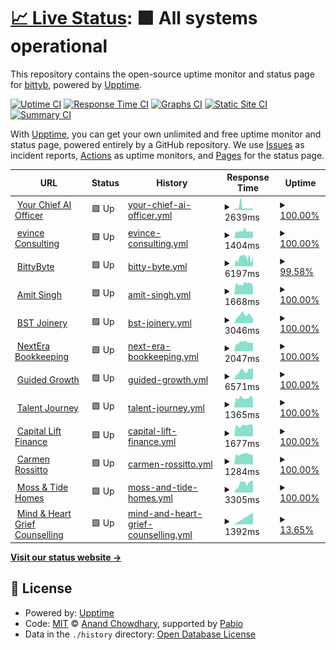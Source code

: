 # [📈 Live Status](https://demo.upptime.js.org): <!--live status--> **🟩 All systems operational**

This repository contains the open-source uptime monitor and status page for [bittyb](https://demo.upptime.js.org), powered by [Upptime](https://github.com/upptime/upptime).

[![Uptime CI](https://github.com/bittybyte-au/site-monitoring/workflows/Uptime%20CI/badge.svg)](https://github.com/bittybyte-au/site-monitoring/actions?query=workflow%3A%22Uptime+CI%22)
[![Response Time CI](https://github.com/bittybyte-au/site-monitoring/workflows/Response%20Time%20CI/badge.svg)](https://github.com/bittybyte-au/site-monitoring/actions?query=workflow%3A%22Response+Time+CI%22)
[![Graphs CI](https://github.com/bittybyte-au/site-monitoring/workflows/Graphs%20CI/badge.svg)](https://github.com/bittybyte-au/site-monitoring/actions?query=workflow%3A%22Graphs+CI%22)
[![Static Site CI](https://github.com/bittybyte-au/site-monitoring/workflows/Static%20Site%20CI/badge.svg)](https://github.com/bittybyte-au/site-monitoring/actions?query=workflow%3A%22Static+Site+CI%22)
[![Summary CI](https://github.com/bittybyte-au/site-monitoring/workflows/Summary%20CI/badge.svg)](https://github.com/bittybyte-au/site-monitoring/actions?query=workflow%3A%22Summary+CI%22)

With [Upptime](https://upptime.js.org), you can get your own unlimited and free uptime monitor and status page, powered entirely by a GitHub repository. We use [Issues](https://github.com/bittybyte-au/site-monitoring/issues) as incident reports, [Actions](https://github.com/bittybyte-au/site-monitoring/actions) as uptime monitors, and [Pages](https://demo.upptime.js.org) for the status page.

<!--start: status pages-->
<!-- This summary is generated by Upptime (https://github.com/upptime/upptime) -->
<!-- Do not edit this manually, your changes will be overwritten -->
<!-- prettier-ignore -->
| URL | Status | History | Response Time | Uptime |
| --- | ------ | ------- | ------------- | ------ |
| <img alt="" src="https://icons.duckduckgo.com/ip3/yourchiefaiofficer.ai.ico" height="13"> [Your Chief AI Officer](https://yourchiefaiofficer.ai) | 🟩 Up | [your-chief-ai-officer.yml](https://github.com/bittybyte-au/site-monitoring/commits/HEAD/history/your-chief-ai-officer.yml) | <details><summary><img alt="Response time graph" src="./graphs/your-chief-ai-officer/response-time-week.png" height="20"> 2639ms</summary><br><a href="https://bittybyte-au.github.io/site-monitoring/history/your-chief-ai-officer"><img alt="Response time 2639" src="https://img.shields.io/endpoint?url=https%3A%2F%2Fraw.githubusercontent.com%2Fbittybyte-au%2Fsite-monitoring%2FHEAD%2Fapi%2Fyour-chief-ai-officer%2Fresponse-time.json"></a><br><a href="https://bittybyte-au.github.io/site-monitoring/history/your-chief-ai-officer"><img alt="24-hour response time 1375" src="https://img.shields.io/endpoint?url=https%3A%2F%2Fraw.githubusercontent.com%2Fbittybyte-au%2Fsite-monitoring%2FHEAD%2Fapi%2Fyour-chief-ai-officer%2Fresponse-time-day.json"></a><br><a href="https://bittybyte-au.github.io/site-monitoring/history/your-chief-ai-officer"><img alt="7-day response time 2639" src="https://img.shields.io/endpoint?url=https%3A%2F%2Fraw.githubusercontent.com%2Fbittybyte-au%2Fsite-monitoring%2FHEAD%2Fapi%2Fyour-chief-ai-officer%2Fresponse-time-week.json"></a><br><a href="https://bittybyte-au.github.io/site-monitoring/history/your-chief-ai-officer"><img alt="30-day response time 2639" src="https://img.shields.io/endpoint?url=https%3A%2F%2Fraw.githubusercontent.com%2Fbittybyte-au%2Fsite-monitoring%2FHEAD%2Fapi%2Fyour-chief-ai-officer%2Fresponse-time-month.json"></a><br><a href="https://bittybyte-au.github.io/site-monitoring/history/your-chief-ai-officer"><img alt="1-year response time 2639" src="https://img.shields.io/endpoint?url=https%3A%2F%2Fraw.githubusercontent.com%2Fbittybyte-au%2Fsite-monitoring%2FHEAD%2Fapi%2Fyour-chief-ai-officer%2Fresponse-time-year.json"></a></details> | <details><summary><a href="https://bittybyte-au.github.io/site-monitoring/history/your-chief-ai-officer">100.00%</a></summary><a href="https://bittybyte-au.github.io/site-monitoring/history/your-chief-ai-officer"><img alt="All-time uptime 100.00%" src="https://img.shields.io/endpoint?url=https%3A%2F%2Fraw.githubusercontent.com%2Fbittybyte-au%2Fsite-monitoring%2FHEAD%2Fapi%2Fyour-chief-ai-officer%2Fuptime.json"></a><br><a href="https://bittybyte-au.github.io/site-monitoring/history/your-chief-ai-officer"><img alt="24-hour uptime 100.00%" src="https://img.shields.io/endpoint?url=https%3A%2F%2Fraw.githubusercontent.com%2Fbittybyte-au%2Fsite-monitoring%2FHEAD%2Fapi%2Fyour-chief-ai-officer%2Fuptime-day.json"></a><br><a href="https://bittybyte-au.github.io/site-monitoring/history/your-chief-ai-officer"><img alt="7-day uptime 100.00%" src="https://img.shields.io/endpoint?url=https%3A%2F%2Fraw.githubusercontent.com%2Fbittybyte-au%2Fsite-monitoring%2FHEAD%2Fapi%2Fyour-chief-ai-officer%2Fuptime-week.json"></a><br><a href="https://bittybyte-au.github.io/site-monitoring/history/your-chief-ai-officer"><img alt="30-day uptime 100.00%" src="https://img.shields.io/endpoint?url=https%3A%2F%2Fraw.githubusercontent.com%2Fbittybyte-au%2Fsite-monitoring%2FHEAD%2Fapi%2Fyour-chief-ai-officer%2Fuptime-month.json"></a><br><a href="https://bittybyte-au.github.io/site-monitoring/history/your-chief-ai-officer"><img alt="1-year uptime 100.00%" src="https://img.shields.io/endpoint?url=https%3A%2F%2Fraw.githubusercontent.com%2Fbittybyte-au%2Fsite-monitoring%2FHEAD%2Fapi%2Fyour-chief-ai-officer%2Fuptime-year.json"></a></details>
| <img alt="" src="https://icons.duckduckgo.com/ip3/evince.com.au.ico" height="13"> [evince Consulting](https://evince.com.au) | 🟩 Up | [evince-consulting.yml](https://github.com/bittybyte-au/site-monitoring/commits/HEAD/history/evince-consulting.yml) | <details><summary><img alt="Response time graph" src="./graphs/evince-consulting/response-time-week.png" height="20"> 1404ms</summary><br><a href="https://bittybyte-au.github.io/site-monitoring/history/evince-consulting"><img alt="Response time 1404" src="https://img.shields.io/endpoint?url=https%3A%2F%2Fraw.githubusercontent.com%2Fbittybyte-au%2Fsite-monitoring%2FHEAD%2Fapi%2Fevince-consulting%2Fresponse-time.json"></a><br><a href="https://bittybyte-au.github.io/site-monitoring/history/evince-consulting"><img alt="24-hour response time 1420" src="https://img.shields.io/endpoint?url=https%3A%2F%2Fraw.githubusercontent.com%2Fbittybyte-au%2Fsite-monitoring%2FHEAD%2Fapi%2Fevince-consulting%2Fresponse-time-day.json"></a><br><a href="https://bittybyte-au.github.io/site-monitoring/history/evince-consulting"><img alt="7-day response time 1404" src="https://img.shields.io/endpoint?url=https%3A%2F%2Fraw.githubusercontent.com%2Fbittybyte-au%2Fsite-monitoring%2FHEAD%2Fapi%2Fevince-consulting%2Fresponse-time-week.json"></a><br><a href="https://bittybyte-au.github.io/site-monitoring/history/evince-consulting"><img alt="30-day response time 1404" src="https://img.shields.io/endpoint?url=https%3A%2F%2Fraw.githubusercontent.com%2Fbittybyte-au%2Fsite-monitoring%2FHEAD%2Fapi%2Fevince-consulting%2Fresponse-time-month.json"></a><br><a href="https://bittybyte-au.github.io/site-monitoring/history/evince-consulting"><img alt="1-year response time 1404" src="https://img.shields.io/endpoint?url=https%3A%2F%2Fraw.githubusercontent.com%2Fbittybyte-au%2Fsite-monitoring%2FHEAD%2Fapi%2Fevince-consulting%2Fresponse-time-year.json"></a></details> | <details><summary><a href="https://bittybyte-au.github.io/site-monitoring/history/evince-consulting">100.00%</a></summary><a href="https://bittybyte-au.github.io/site-monitoring/history/evince-consulting"><img alt="All-time uptime 100.00%" src="https://img.shields.io/endpoint?url=https%3A%2F%2Fraw.githubusercontent.com%2Fbittybyte-au%2Fsite-monitoring%2FHEAD%2Fapi%2Fevince-consulting%2Fuptime.json"></a><br><a href="https://bittybyte-au.github.io/site-monitoring/history/evince-consulting"><img alt="24-hour uptime 100.00%" src="https://img.shields.io/endpoint?url=https%3A%2F%2Fraw.githubusercontent.com%2Fbittybyte-au%2Fsite-monitoring%2FHEAD%2Fapi%2Fevince-consulting%2Fuptime-day.json"></a><br><a href="https://bittybyte-au.github.io/site-monitoring/history/evince-consulting"><img alt="7-day uptime 100.00%" src="https://img.shields.io/endpoint?url=https%3A%2F%2Fraw.githubusercontent.com%2Fbittybyte-au%2Fsite-monitoring%2FHEAD%2Fapi%2Fevince-consulting%2Fuptime-week.json"></a><br><a href="https://bittybyte-au.github.io/site-monitoring/history/evince-consulting"><img alt="30-day uptime 100.00%" src="https://img.shields.io/endpoint?url=https%3A%2F%2Fraw.githubusercontent.com%2Fbittybyte-au%2Fsite-monitoring%2FHEAD%2Fapi%2Fevince-consulting%2Fuptime-month.json"></a><br><a href="https://bittybyte-au.github.io/site-monitoring/history/evince-consulting"><img alt="1-year uptime 100.00%" src="https://img.shields.io/endpoint?url=https%3A%2F%2Fraw.githubusercontent.com%2Fbittybyte-au%2Fsite-monitoring%2FHEAD%2Fapi%2Fevince-consulting%2Fuptime-year.json"></a></details>
| <img alt="" src="https://icons.duckduckgo.com/ip3/bittybyte.com.au.ico" height="13"> [BittyByte](https://bittybyte.com.au) | 🟩 Up | [bitty-byte.yml](https://github.com/bittybyte-au/site-monitoring/commits/HEAD/history/bitty-byte.yml) | <details><summary><img alt="Response time graph" src="./graphs/bitty-byte/response-time-week.png" height="20"> 6197ms</summary><br><a href="https://bittybyte-au.github.io/site-monitoring/history/bitty-byte"><img alt="Response time 6197" src="https://img.shields.io/endpoint?url=https%3A%2F%2Fraw.githubusercontent.com%2Fbittybyte-au%2Fsite-monitoring%2FHEAD%2Fapi%2Fbitty-byte%2Fresponse-time.json"></a><br><a href="https://bittybyte-au.github.io/site-monitoring/history/bitty-byte"><img alt="24-hour response time 7518" src="https://img.shields.io/endpoint?url=https%3A%2F%2Fraw.githubusercontent.com%2Fbittybyte-au%2Fsite-monitoring%2FHEAD%2Fapi%2Fbitty-byte%2Fresponse-time-day.json"></a><br><a href="https://bittybyte-au.github.io/site-monitoring/history/bitty-byte"><img alt="7-day response time 6197" src="https://img.shields.io/endpoint?url=https%3A%2F%2Fraw.githubusercontent.com%2Fbittybyte-au%2Fsite-monitoring%2FHEAD%2Fapi%2Fbitty-byte%2Fresponse-time-week.json"></a><br><a href="https://bittybyte-au.github.io/site-monitoring/history/bitty-byte"><img alt="30-day response time 6197" src="https://img.shields.io/endpoint?url=https%3A%2F%2Fraw.githubusercontent.com%2Fbittybyte-au%2Fsite-monitoring%2FHEAD%2Fapi%2Fbitty-byte%2Fresponse-time-month.json"></a><br><a href="https://bittybyte-au.github.io/site-monitoring/history/bitty-byte"><img alt="1-year response time 6197" src="https://img.shields.io/endpoint?url=https%3A%2F%2Fraw.githubusercontent.com%2Fbittybyte-au%2Fsite-monitoring%2FHEAD%2Fapi%2Fbitty-byte%2Fresponse-time-year.json"></a></details> | <details><summary><a href="https://bittybyte-au.github.io/site-monitoring/history/bitty-byte">99.58%</a></summary><a href="https://bittybyte-au.github.io/site-monitoring/history/bitty-byte"><img alt="All-time uptime 99.58%" src="https://img.shields.io/endpoint?url=https%3A%2F%2Fraw.githubusercontent.com%2Fbittybyte-au%2Fsite-monitoring%2FHEAD%2Fapi%2Fbitty-byte%2Fuptime.json"></a><br><a href="https://bittybyte-au.github.io/site-monitoring/history/bitty-byte"><img alt="24-hour uptime 100.00%" src="https://img.shields.io/endpoint?url=https%3A%2F%2Fraw.githubusercontent.com%2Fbittybyte-au%2Fsite-monitoring%2FHEAD%2Fapi%2Fbitty-byte%2Fuptime-day.json"></a><br><a href="https://bittybyte-au.github.io/site-monitoring/history/bitty-byte"><img alt="7-day uptime 99.58%" src="https://img.shields.io/endpoint?url=https%3A%2F%2Fraw.githubusercontent.com%2Fbittybyte-au%2Fsite-monitoring%2FHEAD%2Fapi%2Fbitty-byte%2Fuptime-week.json"></a><br><a href="https://bittybyte-au.github.io/site-monitoring/history/bitty-byte"><img alt="30-day uptime 99.58%" src="https://img.shields.io/endpoint?url=https%3A%2F%2Fraw.githubusercontent.com%2Fbittybyte-au%2Fsite-monitoring%2FHEAD%2Fapi%2Fbitty-byte%2Fuptime-month.json"></a><br><a href="https://bittybyte-au.github.io/site-monitoring/history/bitty-byte"><img alt="1-year uptime 99.58%" src="https://img.shields.io/endpoint?url=https%3A%2F%2Fraw.githubusercontent.com%2Fbittybyte-au%2Fsite-monitoring%2FHEAD%2Fapi%2Fbitty-byte%2Fuptime-year.json"></a></details>
| <img alt="" src="https://icons.duckduckgo.com/ip3/amits.com.au.ico" height="13"> [Amit Singh](https://amits.com.au) | 🟩 Up | [amit-singh.yml](https://github.com/bittybyte-au/site-monitoring/commits/HEAD/history/amit-singh.yml) | <details><summary><img alt="Response time graph" src="./graphs/amit-singh/response-time-week.png" height="20"> 1668ms</summary><br><a href="https://bittybyte-au.github.io/site-monitoring/history/amit-singh"><img alt="Response time 1668" src="https://img.shields.io/endpoint?url=https%3A%2F%2Fraw.githubusercontent.com%2Fbittybyte-au%2Fsite-monitoring%2FHEAD%2Fapi%2Famit-singh%2Fresponse-time.json"></a><br><a href="https://bittybyte-au.github.io/site-monitoring/history/amit-singh"><img alt="24-hour response time 1592" src="https://img.shields.io/endpoint?url=https%3A%2F%2Fraw.githubusercontent.com%2Fbittybyte-au%2Fsite-monitoring%2FHEAD%2Fapi%2Famit-singh%2Fresponse-time-day.json"></a><br><a href="https://bittybyte-au.github.io/site-monitoring/history/amit-singh"><img alt="7-day response time 1668" src="https://img.shields.io/endpoint?url=https%3A%2F%2Fraw.githubusercontent.com%2Fbittybyte-au%2Fsite-monitoring%2FHEAD%2Fapi%2Famit-singh%2Fresponse-time-week.json"></a><br><a href="https://bittybyte-au.github.io/site-monitoring/history/amit-singh"><img alt="30-day response time 1668" src="https://img.shields.io/endpoint?url=https%3A%2F%2Fraw.githubusercontent.com%2Fbittybyte-au%2Fsite-monitoring%2FHEAD%2Fapi%2Famit-singh%2Fresponse-time-month.json"></a><br><a href="https://bittybyte-au.github.io/site-monitoring/history/amit-singh"><img alt="1-year response time 1668" src="https://img.shields.io/endpoint?url=https%3A%2F%2Fraw.githubusercontent.com%2Fbittybyte-au%2Fsite-monitoring%2FHEAD%2Fapi%2Famit-singh%2Fresponse-time-year.json"></a></details> | <details><summary><a href="https://bittybyte-au.github.io/site-monitoring/history/amit-singh">100.00%</a></summary><a href="https://bittybyte-au.github.io/site-monitoring/history/amit-singh"><img alt="All-time uptime 100.00%" src="https://img.shields.io/endpoint?url=https%3A%2F%2Fraw.githubusercontent.com%2Fbittybyte-au%2Fsite-monitoring%2FHEAD%2Fapi%2Famit-singh%2Fuptime.json"></a><br><a href="https://bittybyte-au.github.io/site-monitoring/history/amit-singh"><img alt="24-hour uptime 100.00%" src="https://img.shields.io/endpoint?url=https%3A%2F%2Fraw.githubusercontent.com%2Fbittybyte-au%2Fsite-monitoring%2FHEAD%2Fapi%2Famit-singh%2Fuptime-day.json"></a><br><a href="https://bittybyte-au.github.io/site-monitoring/history/amit-singh"><img alt="7-day uptime 100.00%" src="https://img.shields.io/endpoint?url=https%3A%2F%2Fraw.githubusercontent.com%2Fbittybyte-au%2Fsite-monitoring%2FHEAD%2Fapi%2Famit-singh%2Fuptime-week.json"></a><br><a href="https://bittybyte-au.github.io/site-monitoring/history/amit-singh"><img alt="30-day uptime 100.00%" src="https://img.shields.io/endpoint?url=https%3A%2F%2Fraw.githubusercontent.com%2Fbittybyte-au%2Fsite-monitoring%2FHEAD%2Fapi%2Famit-singh%2Fuptime-month.json"></a><br><a href="https://bittybyte-au.github.io/site-monitoring/history/amit-singh"><img alt="1-year uptime 100.00%" src="https://img.shields.io/endpoint?url=https%3A%2F%2Fraw.githubusercontent.com%2Fbittybyte-au%2Fsite-monitoring%2FHEAD%2Fapi%2Famit-singh%2Fuptime-year.json"></a></details>
| <img alt="" src="https://icons.duckduckgo.com/ip3/bstjoinery.com.au.ico" height="13"> [BST Joinery](https://bstjoinery.com.au) | 🟩 Up | [bst-joinery.yml](https://github.com/bittybyte-au/site-monitoring/commits/HEAD/history/bst-joinery.yml) | <details><summary><img alt="Response time graph" src="./graphs/bst-joinery/response-time-week.png" height="20"> 3046ms</summary><br><a href="https://bittybyte-au.github.io/site-monitoring/history/bst-joinery"><img alt="Response time 3046" src="https://img.shields.io/endpoint?url=https%3A%2F%2Fraw.githubusercontent.com%2Fbittybyte-au%2Fsite-monitoring%2FHEAD%2Fapi%2Fbst-joinery%2Fresponse-time.json"></a><br><a href="https://bittybyte-au.github.io/site-monitoring/history/bst-joinery"><img alt="24-hour response time 2708" src="https://img.shields.io/endpoint?url=https%3A%2F%2Fraw.githubusercontent.com%2Fbittybyte-au%2Fsite-monitoring%2FHEAD%2Fapi%2Fbst-joinery%2Fresponse-time-day.json"></a><br><a href="https://bittybyte-au.github.io/site-monitoring/history/bst-joinery"><img alt="7-day response time 3046" src="https://img.shields.io/endpoint?url=https%3A%2F%2Fraw.githubusercontent.com%2Fbittybyte-au%2Fsite-monitoring%2FHEAD%2Fapi%2Fbst-joinery%2Fresponse-time-week.json"></a><br><a href="https://bittybyte-au.github.io/site-monitoring/history/bst-joinery"><img alt="30-day response time 3046" src="https://img.shields.io/endpoint?url=https%3A%2F%2Fraw.githubusercontent.com%2Fbittybyte-au%2Fsite-monitoring%2FHEAD%2Fapi%2Fbst-joinery%2Fresponse-time-month.json"></a><br><a href="https://bittybyte-au.github.io/site-monitoring/history/bst-joinery"><img alt="1-year response time 3046" src="https://img.shields.io/endpoint?url=https%3A%2F%2Fraw.githubusercontent.com%2Fbittybyte-au%2Fsite-monitoring%2FHEAD%2Fapi%2Fbst-joinery%2Fresponse-time-year.json"></a></details> | <details><summary><a href="https://bittybyte-au.github.io/site-monitoring/history/bst-joinery">100.00%</a></summary><a href="https://bittybyte-au.github.io/site-monitoring/history/bst-joinery"><img alt="All-time uptime 100.00%" src="https://img.shields.io/endpoint?url=https%3A%2F%2Fraw.githubusercontent.com%2Fbittybyte-au%2Fsite-monitoring%2FHEAD%2Fapi%2Fbst-joinery%2Fuptime.json"></a><br><a href="https://bittybyte-au.github.io/site-monitoring/history/bst-joinery"><img alt="24-hour uptime 100.00%" src="https://img.shields.io/endpoint?url=https%3A%2F%2Fraw.githubusercontent.com%2Fbittybyte-au%2Fsite-monitoring%2FHEAD%2Fapi%2Fbst-joinery%2Fuptime-day.json"></a><br><a href="https://bittybyte-au.github.io/site-monitoring/history/bst-joinery"><img alt="7-day uptime 100.00%" src="https://img.shields.io/endpoint?url=https%3A%2F%2Fraw.githubusercontent.com%2Fbittybyte-au%2Fsite-monitoring%2FHEAD%2Fapi%2Fbst-joinery%2Fuptime-week.json"></a><br><a href="https://bittybyte-au.github.io/site-monitoring/history/bst-joinery"><img alt="30-day uptime 100.00%" src="https://img.shields.io/endpoint?url=https%3A%2F%2Fraw.githubusercontent.com%2Fbittybyte-au%2Fsite-monitoring%2FHEAD%2Fapi%2Fbst-joinery%2Fuptime-month.json"></a><br><a href="https://bittybyte-au.github.io/site-monitoring/history/bst-joinery"><img alt="1-year uptime 100.00%" src="https://img.shields.io/endpoint?url=https%3A%2F%2Fraw.githubusercontent.com%2Fbittybyte-au%2Fsite-monitoring%2FHEAD%2Fapi%2Fbst-joinery%2Fuptime-year.json"></a></details>
| <img alt="" src="https://icons.duckduckgo.com/ip3/nexterabookkeeping.com.au.ico" height="13"> [NextEra Bookkeeping](https://nexterabookkeeping.com.au) | 🟩 Up | [next-era-bookkeeping.yml](https://github.com/bittybyte-au/site-monitoring/commits/HEAD/history/next-era-bookkeeping.yml) | <details><summary><img alt="Response time graph" src="./graphs/next-era-bookkeeping/response-time-week.png" height="20"> 2047ms</summary><br><a href="https://bittybyte-au.github.io/site-monitoring/history/next-era-bookkeeping"><img alt="Response time 2047" src="https://img.shields.io/endpoint?url=https%3A%2F%2Fraw.githubusercontent.com%2Fbittybyte-au%2Fsite-monitoring%2FHEAD%2Fapi%2Fnext-era-bookkeeping%2Fresponse-time.json"></a><br><a href="https://bittybyte-au.github.io/site-monitoring/history/next-era-bookkeeping"><img alt="24-hour response time 1871" src="https://img.shields.io/endpoint?url=https%3A%2F%2Fraw.githubusercontent.com%2Fbittybyte-au%2Fsite-monitoring%2FHEAD%2Fapi%2Fnext-era-bookkeeping%2Fresponse-time-day.json"></a><br><a href="https://bittybyte-au.github.io/site-monitoring/history/next-era-bookkeeping"><img alt="7-day response time 2047" src="https://img.shields.io/endpoint?url=https%3A%2F%2Fraw.githubusercontent.com%2Fbittybyte-au%2Fsite-monitoring%2FHEAD%2Fapi%2Fnext-era-bookkeeping%2Fresponse-time-week.json"></a><br><a href="https://bittybyte-au.github.io/site-monitoring/history/next-era-bookkeeping"><img alt="30-day response time 2047" src="https://img.shields.io/endpoint?url=https%3A%2F%2Fraw.githubusercontent.com%2Fbittybyte-au%2Fsite-monitoring%2FHEAD%2Fapi%2Fnext-era-bookkeeping%2Fresponse-time-month.json"></a><br><a href="https://bittybyte-au.github.io/site-monitoring/history/next-era-bookkeeping"><img alt="1-year response time 2047" src="https://img.shields.io/endpoint?url=https%3A%2F%2Fraw.githubusercontent.com%2Fbittybyte-au%2Fsite-monitoring%2FHEAD%2Fapi%2Fnext-era-bookkeeping%2Fresponse-time-year.json"></a></details> | <details><summary><a href="https://bittybyte-au.github.io/site-monitoring/history/next-era-bookkeeping">100.00%</a></summary><a href="https://bittybyte-au.github.io/site-monitoring/history/next-era-bookkeeping"><img alt="All-time uptime 100.00%" src="https://img.shields.io/endpoint?url=https%3A%2F%2Fraw.githubusercontent.com%2Fbittybyte-au%2Fsite-monitoring%2FHEAD%2Fapi%2Fnext-era-bookkeeping%2Fuptime.json"></a><br><a href="https://bittybyte-au.github.io/site-monitoring/history/next-era-bookkeeping"><img alt="24-hour uptime 100.00%" src="https://img.shields.io/endpoint?url=https%3A%2F%2Fraw.githubusercontent.com%2Fbittybyte-au%2Fsite-monitoring%2FHEAD%2Fapi%2Fnext-era-bookkeeping%2Fuptime-day.json"></a><br><a href="https://bittybyte-au.github.io/site-monitoring/history/next-era-bookkeeping"><img alt="7-day uptime 100.00%" src="https://img.shields.io/endpoint?url=https%3A%2F%2Fraw.githubusercontent.com%2Fbittybyte-au%2Fsite-monitoring%2FHEAD%2Fapi%2Fnext-era-bookkeeping%2Fuptime-week.json"></a><br><a href="https://bittybyte-au.github.io/site-monitoring/history/next-era-bookkeeping"><img alt="30-day uptime 100.00%" src="https://img.shields.io/endpoint?url=https%3A%2F%2Fraw.githubusercontent.com%2Fbittybyte-au%2Fsite-monitoring%2FHEAD%2Fapi%2Fnext-era-bookkeeping%2Fuptime-month.json"></a><br><a href="https://bittybyte-au.github.io/site-monitoring/history/next-era-bookkeeping"><img alt="1-year uptime 100.00%" src="https://img.shields.io/endpoint?url=https%3A%2F%2Fraw.githubusercontent.com%2Fbittybyte-au%2Fsite-monitoring%2FHEAD%2Fapi%2Fnext-era-bookkeeping%2Fuptime-year.json"></a></details>
| <img alt="" src="https://icons.duckduckgo.com/ip3/guidedgrowth.com.au.ico" height="13"> [Guided Growth](https://guidedgrowth.com.au) | 🟩 Up | [guided-growth.yml](https://github.com/bittybyte-au/site-monitoring/commits/HEAD/history/guided-growth.yml) | <details><summary><img alt="Response time graph" src="./graphs/guided-growth/response-time-week.png" height="20"> 6571ms</summary><br><a href="https://bittybyte-au.github.io/site-monitoring/history/guided-growth"><img alt="Response time 6571" src="https://img.shields.io/endpoint?url=https%3A%2F%2Fraw.githubusercontent.com%2Fbittybyte-au%2Fsite-monitoring%2FHEAD%2Fapi%2Fguided-growth%2Fresponse-time.json"></a><br><a href="https://bittybyte-au.github.io/site-monitoring/history/guided-growth"><img alt="24-hour response time 10094" src="https://img.shields.io/endpoint?url=https%3A%2F%2Fraw.githubusercontent.com%2Fbittybyte-au%2Fsite-monitoring%2FHEAD%2Fapi%2Fguided-growth%2Fresponse-time-day.json"></a><br><a href="https://bittybyte-au.github.io/site-monitoring/history/guided-growth"><img alt="7-day response time 6571" src="https://img.shields.io/endpoint?url=https%3A%2F%2Fraw.githubusercontent.com%2Fbittybyte-au%2Fsite-monitoring%2FHEAD%2Fapi%2Fguided-growth%2Fresponse-time-week.json"></a><br><a href="https://bittybyte-au.github.io/site-monitoring/history/guided-growth"><img alt="30-day response time 6571" src="https://img.shields.io/endpoint?url=https%3A%2F%2Fraw.githubusercontent.com%2Fbittybyte-au%2Fsite-monitoring%2FHEAD%2Fapi%2Fguided-growth%2Fresponse-time-month.json"></a><br><a href="https://bittybyte-au.github.io/site-monitoring/history/guided-growth"><img alt="1-year response time 6571" src="https://img.shields.io/endpoint?url=https%3A%2F%2Fraw.githubusercontent.com%2Fbittybyte-au%2Fsite-monitoring%2FHEAD%2Fapi%2Fguided-growth%2Fresponse-time-year.json"></a></details> | <details><summary><a href="https://bittybyte-au.github.io/site-monitoring/history/guided-growth">100.00%</a></summary><a href="https://bittybyte-au.github.io/site-monitoring/history/guided-growth"><img alt="All-time uptime 100.00%" src="https://img.shields.io/endpoint?url=https%3A%2F%2Fraw.githubusercontent.com%2Fbittybyte-au%2Fsite-monitoring%2FHEAD%2Fapi%2Fguided-growth%2Fuptime.json"></a><br><a href="https://bittybyte-au.github.io/site-monitoring/history/guided-growth"><img alt="24-hour uptime 100.00%" src="https://img.shields.io/endpoint?url=https%3A%2F%2Fraw.githubusercontent.com%2Fbittybyte-au%2Fsite-monitoring%2FHEAD%2Fapi%2Fguided-growth%2Fuptime-day.json"></a><br><a href="https://bittybyte-au.github.io/site-monitoring/history/guided-growth"><img alt="7-day uptime 100.00%" src="https://img.shields.io/endpoint?url=https%3A%2F%2Fraw.githubusercontent.com%2Fbittybyte-au%2Fsite-monitoring%2FHEAD%2Fapi%2Fguided-growth%2Fuptime-week.json"></a><br><a href="https://bittybyte-au.github.io/site-monitoring/history/guided-growth"><img alt="30-day uptime 100.00%" src="https://img.shields.io/endpoint?url=https%3A%2F%2Fraw.githubusercontent.com%2Fbittybyte-au%2Fsite-monitoring%2FHEAD%2Fapi%2Fguided-growth%2Fuptime-month.json"></a><br><a href="https://bittybyte-au.github.io/site-monitoring/history/guided-growth"><img alt="1-year uptime 100.00%" src="https://img.shields.io/endpoint?url=https%3A%2F%2Fraw.githubusercontent.com%2Fbittybyte-au%2Fsite-monitoring%2FHEAD%2Fapi%2Fguided-growth%2Fuptime-year.json"></a></details>
| <img alt="" src="https://icons.duckduckgo.com/ip3/talentjourney.com.au.ico" height="13"> [Talent Journey](https://talentjourney.com.au) | 🟩 Up | [talent-journey.yml](https://github.com/bittybyte-au/site-monitoring/commits/HEAD/history/talent-journey.yml) | <details><summary><img alt="Response time graph" src="./graphs/talent-journey/response-time-week.png" height="20"> 1365ms</summary><br><a href="https://bittybyte-au.github.io/site-monitoring/history/talent-journey"><img alt="Response time 1365" src="https://img.shields.io/endpoint?url=https%3A%2F%2Fraw.githubusercontent.com%2Fbittybyte-au%2Fsite-monitoring%2FHEAD%2Fapi%2Ftalent-journey%2Fresponse-time.json"></a><br><a href="https://bittybyte-au.github.io/site-monitoring/history/talent-journey"><img alt="24-hour response time 1319" src="https://img.shields.io/endpoint?url=https%3A%2F%2Fraw.githubusercontent.com%2Fbittybyte-au%2Fsite-monitoring%2FHEAD%2Fapi%2Ftalent-journey%2Fresponse-time-day.json"></a><br><a href="https://bittybyte-au.github.io/site-monitoring/history/talent-journey"><img alt="7-day response time 1365" src="https://img.shields.io/endpoint?url=https%3A%2F%2Fraw.githubusercontent.com%2Fbittybyte-au%2Fsite-monitoring%2FHEAD%2Fapi%2Ftalent-journey%2Fresponse-time-week.json"></a><br><a href="https://bittybyte-au.github.io/site-monitoring/history/talent-journey"><img alt="30-day response time 1365" src="https://img.shields.io/endpoint?url=https%3A%2F%2Fraw.githubusercontent.com%2Fbittybyte-au%2Fsite-monitoring%2FHEAD%2Fapi%2Ftalent-journey%2Fresponse-time-month.json"></a><br><a href="https://bittybyte-au.github.io/site-monitoring/history/talent-journey"><img alt="1-year response time 1365" src="https://img.shields.io/endpoint?url=https%3A%2F%2Fraw.githubusercontent.com%2Fbittybyte-au%2Fsite-monitoring%2FHEAD%2Fapi%2Ftalent-journey%2Fresponse-time-year.json"></a></details> | <details><summary><a href="https://bittybyte-au.github.io/site-monitoring/history/talent-journey">100.00%</a></summary><a href="https://bittybyte-au.github.io/site-monitoring/history/talent-journey"><img alt="All-time uptime 100.00%" src="https://img.shields.io/endpoint?url=https%3A%2F%2Fraw.githubusercontent.com%2Fbittybyte-au%2Fsite-monitoring%2FHEAD%2Fapi%2Ftalent-journey%2Fuptime.json"></a><br><a href="https://bittybyte-au.github.io/site-monitoring/history/talent-journey"><img alt="24-hour uptime 100.00%" src="https://img.shields.io/endpoint?url=https%3A%2F%2Fraw.githubusercontent.com%2Fbittybyte-au%2Fsite-monitoring%2FHEAD%2Fapi%2Ftalent-journey%2Fuptime-day.json"></a><br><a href="https://bittybyte-au.github.io/site-monitoring/history/talent-journey"><img alt="7-day uptime 100.00%" src="https://img.shields.io/endpoint?url=https%3A%2F%2Fraw.githubusercontent.com%2Fbittybyte-au%2Fsite-monitoring%2FHEAD%2Fapi%2Ftalent-journey%2Fuptime-week.json"></a><br><a href="https://bittybyte-au.github.io/site-monitoring/history/talent-journey"><img alt="30-day uptime 100.00%" src="https://img.shields.io/endpoint?url=https%3A%2F%2Fraw.githubusercontent.com%2Fbittybyte-au%2Fsite-monitoring%2FHEAD%2Fapi%2Ftalent-journey%2Fuptime-month.json"></a><br><a href="https://bittybyte-au.github.io/site-monitoring/history/talent-journey"><img alt="1-year uptime 100.00%" src="https://img.shields.io/endpoint?url=https%3A%2F%2Fraw.githubusercontent.com%2Fbittybyte-au%2Fsite-monitoring%2FHEAD%2Fapi%2Ftalent-journey%2Fuptime-year.json"></a></details>
| <img alt="" src="https://icons.duckduckgo.com/ip3/capitallift.com.au.ico" height="13"> [Capital Lift Finance](https://capitallift.com.au) | 🟩 Up | [capital-lift-finance.yml](https://github.com/bittybyte-au/site-monitoring/commits/HEAD/history/capital-lift-finance.yml) | <details><summary><img alt="Response time graph" src="./graphs/capital-lift-finance/response-time-week.png" height="20"> 1677ms</summary><br><a href="https://bittybyte-au.github.io/site-monitoring/history/capital-lift-finance"><img alt="Response time 1677" src="https://img.shields.io/endpoint?url=https%3A%2F%2Fraw.githubusercontent.com%2Fbittybyte-au%2Fsite-monitoring%2FHEAD%2Fapi%2Fcapital-lift-finance%2Fresponse-time.json"></a><br><a href="https://bittybyte-au.github.io/site-monitoring/history/capital-lift-finance"><img alt="24-hour response time 1560" src="https://img.shields.io/endpoint?url=https%3A%2F%2Fraw.githubusercontent.com%2Fbittybyte-au%2Fsite-monitoring%2FHEAD%2Fapi%2Fcapital-lift-finance%2Fresponse-time-day.json"></a><br><a href="https://bittybyte-au.github.io/site-monitoring/history/capital-lift-finance"><img alt="7-day response time 1677" src="https://img.shields.io/endpoint?url=https%3A%2F%2Fraw.githubusercontent.com%2Fbittybyte-au%2Fsite-monitoring%2FHEAD%2Fapi%2Fcapital-lift-finance%2Fresponse-time-week.json"></a><br><a href="https://bittybyte-au.github.io/site-monitoring/history/capital-lift-finance"><img alt="30-day response time 1677" src="https://img.shields.io/endpoint?url=https%3A%2F%2Fraw.githubusercontent.com%2Fbittybyte-au%2Fsite-monitoring%2FHEAD%2Fapi%2Fcapital-lift-finance%2Fresponse-time-month.json"></a><br><a href="https://bittybyte-au.github.io/site-monitoring/history/capital-lift-finance"><img alt="1-year response time 1677" src="https://img.shields.io/endpoint?url=https%3A%2F%2Fraw.githubusercontent.com%2Fbittybyte-au%2Fsite-monitoring%2FHEAD%2Fapi%2Fcapital-lift-finance%2Fresponse-time-year.json"></a></details> | <details><summary><a href="https://bittybyte-au.github.io/site-monitoring/history/capital-lift-finance">100.00%</a></summary><a href="https://bittybyte-au.github.io/site-monitoring/history/capital-lift-finance"><img alt="All-time uptime 100.00%" src="https://img.shields.io/endpoint?url=https%3A%2F%2Fraw.githubusercontent.com%2Fbittybyte-au%2Fsite-monitoring%2FHEAD%2Fapi%2Fcapital-lift-finance%2Fuptime.json"></a><br><a href="https://bittybyte-au.github.io/site-monitoring/history/capital-lift-finance"><img alt="24-hour uptime 100.00%" src="https://img.shields.io/endpoint?url=https%3A%2F%2Fraw.githubusercontent.com%2Fbittybyte-au%2Fsite-monitoring%2FHEAD%2Fapi%2Fcapital-lift-finance%2Fuptime-day.json"></a><br><a href="https://bittybyte-au.github.io/site-monitoring/history/capital-lift-finance"><img alt="7-day uptime 100.00%" src="https://img.shields.io/endpoint?url=https%3A%2F%2Fraw.githubusercontent.com%2Fbittybyte-au%2Fsite-monitoring%2FHEAD%2Fapi%2Fcapital-lift-finance%2Fuptime-week.json"></a><br><a href="https://bittybyte-au.github.io/site-monitoring/history/capital-lift-finance"><img alt="30-day uptime 100.00%" src="https://img.shields.io/endpoint?url=https%3A%2F%2Fraw.githubusercontent.com%2Fbittybyte-au%2Fsite-monitoring%2FHEAD%2Fapi%2Fcapital-lift-finance%2Fuptime-month.json"></a><br><a href="https://bittybyte-au.github.io/site-monitoring/history/capital-lift-finance"><img alt="1-year uptime 100.00%" src="https://img.shields.io/endpoint?url=https%3A%2F%2Fraw.githubusercontent.com%2Fbittybyte-au%2Fsite-monitoring%2FHEAD%2Fapi%2Fcapital-lift-finance%2Fuptime-year.json"></a></details>
| <img alt="" src="https://icons.duckduckgo.com/ip3/carmenrossitto.com.ico" height="13"> [Carmen Rossitto](https://carmenrossitto.com) | 🟩 Up | [carmen-rossitto.yml](https://github.com/bittybyte-au/site-monitoring/commits/HEAD/history/carmen-rossitto.yml) | <details><summary><img alt="Response time graph" src="./graphs/carmen-rossitto/response-time-week.png" height="20"> 1284ms</summary><br><a href="https://bittybyte-au.github.io/site-monitoring/history/carmen-rossitto"><img alt="Response time 1284" src="https://img.shields.io/endpoint?url=https%3A%2F%2Fraw.githubusercontent.com%2Fbittybyte-au%2Fsite-monitoring%2FHEAD%2Fapi%2Fcarmen-rossitto%2Fresponse-time.json"></a><br><a href="https://bittybyte-au.github.io/site-monitoring/history/carmen-rossitto"><img alt="24-hour response time 1241" src="https://img.shields.io/endpoint?url=https%3A%2F%2Fraw.githubusercontent.com%2Fbittybyte-au%2Fsite-monitoring%2FHEAD%2Fapi%2Fcarmen-rossitto%2Fresponse-time-day.json"></a><br><a href="https://bittybyte-au.github.io/site-monitoring/history/carmen-rossitto"><img alt="7-day response time 1284" src="https://img.shields.io/endpoint?url=https%3A%2F%2Fraw.githubusercontent.com%2Fbittybyte-au%2Fsite-monitoring%2FHEAD%2Fapi%2Fcarmen-rossitto%2Fresponse-time-week.json"></a><br><a href="https://bittybyte-au.github.io/site-monitoring/history/carmen-rossitto"><img alt="30-day response time 1284" src="https://img.shields.io/endpoint?url=https%3A%2F%2Fraw.githubusercontent.com%2Fbittybyte-au%2Fsite-monitoring%2FHEAD%2Fapi%2Fcarmen-rossitto%2Fresponse-time-month.json"></a><br><a href="https://bittybyte-au.github.io/site-monitoring/history/carmen-rossitto"><img alt="1-year response time 1284" src="https://img.shields.io/endpoint?url=https%3A%2F%2Fraw.githubusercontent.com%2Fbittybyte-au%2Fsite-monitoring%2FHEAD%2Fapi%2Fcarmen-rossitto%2Fresponse-time-year.json"></a></details> | <details><summary><a href="https://bittybyte-au.github.io/site-monitoring/history/carmen-rossitto">100.00%</a></summary><a href="https://bittybyte-au.github.io/site-monitoring/history/carmen-rossitto"><img alt="All-time uptime 100.00%" src="https://img.shields.io/endpoint?url=https%3A%2F%2Fraw.githubusercontent.com%2Fbittybyte-au%2Fsite-monitoring%2FHEAD%2Fapi%2Fcarmen-rossitto%2Fuptime.json"></a><br><a href="https://bittybyte-au.github.io/site-monitoring/history/carmen-rossitto"><img alt="24-hour uptime 100.00%" src="https://img.shields.io/endpoint?url=https%3A%2F%2Fraw.githubusercontent.com%2Fbittybyte-au%2Fsite-monitoring%2FHEAD%2Fapi%2Fcarmen-rossitto%2Fuptime-day.json"></a><br><a href="https://bittybyte-au.github.io/site-monitoring/history/carmen-rossitto"><img alt="7-day uptime 100.00%" src="https://img.shields.io/endpoint?url=https%3A%2F%2Fraw.githubusercontent.com%2Fbittybyte-au%2Fsite-monitoring%2FHEAD%2Fapi%2Fcarmen-rossitto%2Fuptime-week.json"></a><br><a href="https://bittybyte-au.github.io/site-monitoring/history/carmen-rossitto"><img alt="30-day uptime 100.00%" src="https://img.shields.io/endpoint?url=https%3A%2F%2Fraw.githubusercontent.com%2Fbittybyte-au%2Fsite-monitoring%2FHEAD%2Fapi%2Fcarmen-rossitto%2Fuptime-month.json"></a><br><a href="https://bittybyte-au.github.io/site-monitoring/history/carmen-rossitto"><img alt="1-year uptime 100.00%" src="https://img.shields.io/endpoint?url=https%3A%2F%2Fraw.githubusercontent.com%2Fbittybyte-au%2Fsite-monitoring%2FHEAD%2Fapi%2Fcarmen-rossitto%2Fuptime-year.json"></a></details>
| <img alt="" src="https://icons.duckduckgo.com/ip3/mossandtide.com.au.ico" height="13"> [Moss & Tide Homes](https://mossandtide.com.au) | 🟩 Up | [moss-and-tide-homes.yml](https://github.com/bittybyte-au/site-monitoring/commits/HEAD/history/moss-and-tide-homes.yml) | <details><summary><img alt="Response time graph" src="./graphs/moss-and-tide-homes/response-time-week.png" height="20"> 3305ms</summary><br><a href="https://bittybyte-au.github.io/site-monitoring/history/moss-and-tide-homes"><img alt="Response time 3305" src="https://img.shields.io/endpoint?url=https%3A%2F%2Fraw.githubusercontent.com%2Fbittybyte-au%2Fsite-monitoring%2FHEAD%2Fapi%2Fmoss-and-tide-homes%2Fresponse-time.json"></a><br><a href="https://bittybyte-au.github.io/site-monitoring/history/moss-and-tide-homes"><img alt="24-hour response time 2907" src="https://img.shields.io/endpoint?url=https%3A%2F%2Fraw.githubusercontent.com%2Fbittybyte-au%2Fsite-monitoring%2FHEAD%2Fapi%2Fmoss-and-tide-homes%2Fresponse-time-day.json"></a><br><a href="https://bittybyte-au.github.io/site-monitoring/history/moss-and-tide-homes"><img alt="7-day response time 3305" src="https://img.shields.io/endpoint?url=https%3A%2F%2Fraw.githubusercontent.com%2Fbittybyte-au%2Fsite-monitoring%2FHEAD%2Fapi%2Fmoss-and-tide-homes%2Fresponse-time-week.json"></a><br><a href="https://bittybyte-au.github.io/site-monitoring/history/moss-and-tide-homes"><img alt="30-day response time 3305" src="https://img.shields.io/endpoint?url=https%3A%2F%2Fraw.githubusercontent.com%2Fbittybyte-au%2Fsite-monitoring%2FHEAD%2Fapi%2Fmoss-and-tide-homes%2Fresponse-time-month.json"></a><br><a href="https://bittybyte-au.github.io/site-monitoring/history/moss-and-tide-homes"><img alt="1-year response time 3305" src="https://img.shields.io/endpoint?url=https%3A%2F%2Fraw.githubusercontent.com%2Fbittybyte-au%2Fsite-monitoring%2FHEAD%2Fapi%2Fmoss-and-tide-homes%2Fresponse-time-year.json"></a></details> | <details><summary><a href="https://bittybyte-au.github.io/site-monitoring/history/moss-and-tide-homes">100.00%</a></summary><a href="https://bittybyte-au.github.io/site-monitoring/history/moss-and-tide-homes"><img alt="All-time uptime 100.00%" src="https://img.shields.io/endpoint?url=https%3A%2F%2Fraw.githubusercontent.com%2Fbittybyte-au%2Fsite-monitoring%2FHEAD%2Fapi%2Fmoss-and-tide-homes%2Fuptime.json"></a><br><a href="https://bittybyte-au.github.io/site-monitoring/history/moss-and-tide-homes"><img alt="24-hour uptime 100.00%" src="https://img.shields.io/endpoint?url=https%3A%2F%2Fraw.githubusercontent.com%2Fbittybyte-au%2Fsite-monitoring%2FHEAD%2Fapi%2Fmoss-and-tide-homes%2Fuptime-day.json"></a><br><a href="https://bittybyte-au.github.io/site-monitoring/history/moss-and-tide-homes"><img alt="7-day uptime 100.00%" src="https://img.shields.io/endpoint?url=https%3A%2F%2Fraw.githubusercontent.com%2Fbittybyte-au%2Fsite-monitoring%2FHEAD%2Fapi%2Fmoss-and-tide-homes%2Fuptime-week.json"></a><br><a href="https://bittybyte-au.github.io/site-monitoring/history/moss-and-tide-homes"><img alt="30-day uptime 100.00%" src="https://img.shields.io/endpoint?url=https%3A%2F%2Fraw.githubusercontent.com%2Fbittybyte-au%2Fsite-monitoring%2FHEAD%2Fapi%2Fmoss-and-tide-homes%2Fuptime-month.json"></a><br><a href="https://bittybyte-au.github.io/site-monitoring/history/moss-and-tide-homes"><img alt="1-year uptime 100.00%" src="https://img.shields.io/endpoint?url=https%3A%2F%2Fraw.githubusercontent.com%2Fbittybyte-au%2Fsite-monitoring%2FHEAD%2Fapi%2Fmoss-and-tide-homes%2Fuptime-year.json"></a></details>
| <img alt="" src="https://icons.duckduckgo.com/ip3/mindandheartgriefcounselling.com.au.ico" height="13"> [Mind & Heart Grief Counselling](https://mindandheartgriefcounselling.com.au) | 🟩 Up | [mind-and-heart-grief-counselling.yml](https://github.com/bittybyte-au/site-monitoring/commits/HEAD/history/mind-and-heart-grief-counselling.yml) | <details><summary><img alt="Response time graph" src="./graphs/mind-and-heart-grief-counselling/response-time-week.png" height="20"> 1392ms</summary><br><a href="https://bittybyte-au.github.io/site-monitoring/history/mind-and-heart-grief-counselling"><img alt="Response time 1392" src="https://img.shields.io/endpoint?url=https%3A%2F%2Fraw.githubusercontent.com%2Fbittybyte-au%2Fsite-monitoring%2FHEAD%2Fapi%2Fmind-and-heart-grief-counselling%2Fresponse-time.json"></a><br><a href="https://bittybyte-au.github.io/site-monitoring/history/mind-and-heart-grief-counselling"><img alt="24-hour response time 1392" src="https://img.shields.io/endpoint?url=https%3A%2F%2Fraw.githubusercontent.com%2Fbittybyte-au%2Fsite-monitoring%2FHEAD%2Fapi%2Fmind-and-heart-grief-counselling%2Fresponse-time-day.json"></a><br><a href="https://bittybyte-au.github.io/site-monitoring/history/mind-and-heart-grief-counselling"><img alt="7-day response time 1392" src="https://img.shields.io/endpoint?url=https%3A%2F%2Fraw.githubusercontent.com%2Fbittybyte-au%2Fsite-monitoring%2FHEAD%2Fapi%2Fmind-and-heart-grief-counselling%2Fresponse-time-week.json"></a><br><a href="https://bittybyte-au.github.io/site-monitoring/history/mind-and-heart-grief-counselling"><img alt="30-day response time 1392" src="https://img.shields.io/endpoint?url=https%3A%2F%2Fraw.githubusercontent.com%2Fbittybyte-au%2Fsite-monitoring%2FHEAD%2Fapi%2Fmind-and-heart-grief-counselling%2Fresponse-time-month.json"></a><br><a href="https://bittybyte-au.github.io/site-monitoring/history/mind-and-heart-grief-counselling"><img alt="1-year response time 1392" src="https://img.shields.io/endpoint?url=https%3A%2F%2Fraw.githubusercontent.com%2Fbittybyte-au%2Fsite-monitoring%2FHEAD%2Fapi%2Fmind-and-heart-grief-counselling%2Fresponse-time-year.json"></a></details> | <details><summary><a href="https://bittybyte-au.github.io/site-monitoring/history/mind-and-heart-grief-counselling">13.65%</a></summary><a href="https://bittybyte-au.github.io/site-monitoring/history/mind-and-heart-grief-counselling"><img alt="All-time uptime 13.65%" src="https://img.shields.io/endpoint?url=https%3A%2F%2Fraw.githubusercontent.com%2Fbittybyte-au%2Fsite-monitoring%2FHEAD%2Fapi%2Fmind-and-heart-grief-counselling%2Fuptime.json"></a><br><a href="https://bittybyte-au.github.io/site-monitoring/history/mind-and-heart-grief-counselling"><img alt="24-hour uptime 53.71%" src="https://img.shields.io/endpoint?url=https%3A%2F%2Fraw.githubusercontent.com%2Fbittybyte-au%2Fsite-monitoring%2FHEAD%2Fapi%2Fmind-and-heart-grief-counselling%2Fuptime-day.json"></a><br><a href="https://bittybyte-au.github.io/site-monitoring/history/mind-and-heart-grief-counselling"><img alt="7-day uptime 13.65%" src="https://img.shields.io/endpoint?url=https%3A%2F%2Fraw.githubusercontent.com%2Fbittybyte-au%2Fsite-monitoring%2FHEAD%2Fapi%2Fmind-and-heart-grief-counselling%2Fuptime-week.json"></a><br><a href="https://bittybyte-au.github.io/site-monitoring/history/mind-and-heart-grief-counselling"><img alt="30-day uptime 13.65%" src="https://img.shields.io/endpoint?url=https%3A%2F%2Fraw.githubusercontent.com%2Fbittybyte-au%2Fsite-monitoring%2FHEAD%2Fapi%2Fmind-and-heart-grief-counselling%2Fuptime-month.json"></a><br><a href="https://bittybyte-au.github.io/site-monitoring/history/mind-and-heart-grief-counselling"><img alt="1-year uptime 13.65%" src="https://img.shields.io/endpoint?url=https%3A%2F%2Fraw.githubusercontent.com%2Fbittybyte-au%2Fsite-monitoring%2FHEAD%2Fapi%2Fmind-and-heart-grief-counselling%2Fuptime-year.json"></a></details>

<!--end: status pages-->

[**Visit our status website →**](https://demo.upptime.js.org)

## 📄 License

- Powered by: [Upptime](https://github.com/upptime/upptime)
- Code: [MIT](./LICENSE) © [Anand Chowdhary](https://anandchowdhary.com), supported by [Pabio](https://pabio.com)
- Data in the `./history` directory: [Open Database License](https://opendatacommons.org/licenses/odbl/1-0/)
